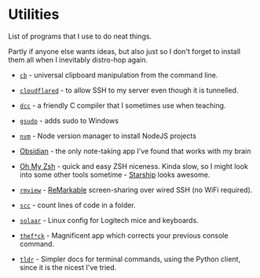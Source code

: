 # Utilities

List of programs that I use to do neat things.

Partly if anyone else wants ideas, but also just so I don't forget to install
them all when I inevitably distro-hop again.

* [`cb`](https://github.com/Slackadays/Clipboard) - universal clipboard
  manipulation from the command line.

* [`cloudflared`](https://pkg.cloudflare.com/index.html) - to allow SSH to
  my server even though it is tunnelled.

* [`dcc`](https://github.com/COMP1511UNSW/dcc) - a friendly C compiler that I
  sometimes use when teaching.

* [`gsudo`](https://github.com/gerardog/gsudo) - adds sudo to Windows

* [`nvm`](https://github.com/nvm-sh/nvm#installing-and-updating) - Node
  version manager to install NodeJS projects

* [Obsidian](https://obsidian.md/) - the only note-taking app I've found that
  works with my brain

* [Oh My Zsh](https://ohmyz.sh/) - quick and easy ZSH niceness. Kinda slow, so
  I might look into some other tools sometime -
  [Starship](https://starship.rs/) looks awesome.

* [`rmview`](https://github.com/bordaigorl/rmview) -
  [ReMarkable](https://remarkable.com/) screen-sharing over wired SSH (no WiFi
  required).

* [`scc`](https://github.com/boyter/scc) - count lines of code in a folder.

* [`solaar`](https://github.com/pwr-Solaar/Solaar) - Linux config for Logitech
  mice and keyboards.

* [`thef*ck`](https://github.com/nvbn/thefuck) - Magnificent app which corrects
  your previous console command.

* [`tldr`](https://github.com/tldr-pages/tldr-python-client) - Simpler docs for
  terminal commands, using the Python client, since it is the nicest I've tried.
